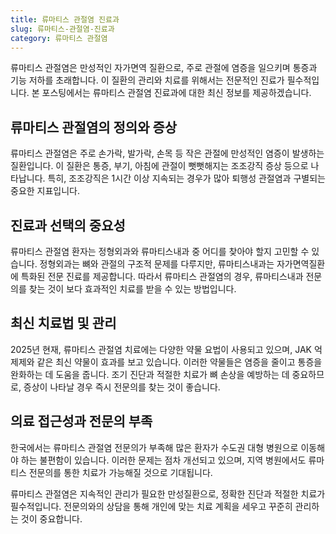 ```yaml
---
title: 류마티스 관절염 진료과
slug: 류마티스-관절염-진료과
category: 류마티스 관절염
---
```


류마티스 관절염은 만성적인 자가면역 질환으로, 주로 관절에 염증을 일으키며 통증과 기능 저하를 초래합니다. 이 질환의 관리와 치료를 위해서는 전문적인 진료가 필수적입니다. 본 포스팅에서는 류마티스 관절염 진료과에 대한 최신 정보를 제공하겠습니다.

## 류마티스 관절염의 정의와 증상

류마티스 관절염은 주로 손가락, 발가락, 손목 등 작은 관절에 만성적인 염증이 발생하는 질환입니다. 이 질환은 통증, 부기, 아침에 관절이 뻣뻣해지는 조조강직 증상 등으로 나타납니다. 특히, 조조강직은 1시간 이상 지속되는 경우가 많아 퇴행성 관절염과 구별되는 중요한 지표입니다.

## 진료과 선택의 중요성

류마티스 관절염 환자는 정형외과와 류마티스내과 중 어디를 찾아야 할지 고민할 수 있습니다. 정형외과는 뼈와 관절의 구조적 문제를 다루지만, 류마티스내과는 자가면역질환에 특화된 전문 진료를 제공합니다. 따라서 류마티스 관절염의 경우, 류마티스내과 전문의를 찾는 것이 보다 효과적인 치료를 받을 수 있는 방법입니다.

## 최신 치료법 및 관리

2025년 현재, 류마티스 관절염 치료에는 다양한 약물 요법이 사용되고 있으며, JAK 억제제와 같은 최신 약물이 효과를 보고 있습니다. 이러한 약물들은 염증을 줄이고 통증을 완화하는 데 도움을 줍니다. 조기 진단과 적절한 치료가 뼈 손상을 예방하는 데 중요하므로, 증상이 나타날 경우 즉시 전문의를 찾는 것이 좋습니다.

## 의료 접근성과 전문의 부족

한국에서는 류마티스 관절염 전문의가 부족해 많은 환자가 수도권 대형 병원으로 이동해야 하는 불편함이 있습니다. 이러한 문제는 점차 개선되고 있으며, 지역 병원에서도 류마티스 전문의를 통한 치료가 가능해질 것으로 기대됩니다.

류마티스 관절염은 지속적인 관리가 필요한 만성질환으로, 정확한 진단과 적절한 치료가 필수적입니다. 전문의와의 상담을 통해 개인에 맞는 치료 계획을 세우고 꾸준히 관리하는 것이 중요합니다.